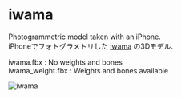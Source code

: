 # iwama
Photogrammetric model taken with an iPhone.  
iPhoneでフォトグラメトリした [iwama](https://twitter.com/iwamah1) の3Dモデル. 

iwama.fbx : No weights and bones  
iwama_weight.fbx : Weights and bones available  

![iwama](https://user-images.githubusercontent.com/46277160/145925642-5e06669b-4ff5-4fbc-aa18-163f98327c16.jpeg)
